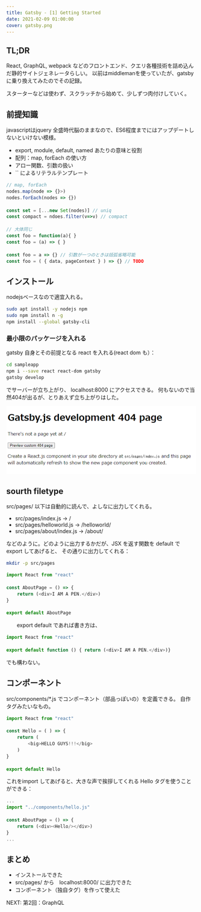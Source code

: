 ```yaml
---
title: Gatsby - [1] Getting Started
date: 2021-02-09 01:00:00
cover: gatsby.png
---
```


## TL;DR
React, GraphQL, webpack などのフロントエンド、クエリ各種技術を詰め込んだ静的サイトジェネレータらしい。
以前はmiddlemanを使っていたが、gatsbyに乗り換えてみたのでその記録。

スターターなどは使わず、スクラッチから始めて、少しずつ肉付けしていく。

## 前提知識

javascriptはjquery 全盛時代脳のままなので、ES6程度までにはアップデートしないといけない模様。

- export, module, default, named あたりの意味と役割
- 配列：map, forEach の使い方
- アロー関数、引数の扱い
- `` によるリテラルテンプレート

```js
// map, forEach
nodes.map(node => {}>)
nodes.forEach(nodes => {})

const set = [...new Set(nodes)] // uniq
const compact = ndoes.filter(v=>v) // compact

// 大体同じ
const foo = function(a){ }  
const foo = (a) => { }

const foo = a => {} // 引数が一つのときは括弧省略可能
const foo = ( { data, pageContext } ) => {} // TODO
```
## インストール
nodejsベースなので適宜入れる。

```sh
sudo apt install -y nodejs npm
sudo npm install n -g
npm install --global gatsby-cli
```

### 最小限のパッケージを入れる
gatsby 自身とその前提となる react を入れる(react dom も）：

```sh
cd sampleapp
npm i --save react react-dom gatsby
gatsby develop
```

でサーバーが立ち上がり、 localhost:8000 にアクセスできる。
何もないので当然404が出るが、とりあえず立ち上がりはした。

![404](./404.png)

## sourth filetype

src/pages/ 以下は自動的に読んで、よしなに出力してくれる。

- src/pages/index.js -> /
- src/pages/helloworld.js -> /helloworld/
- src/pages/about/index.js -> /about/

などのように。どのように出力するかだが、JSX を返す関数を default で export してあげると、
その通りに出力してくれる：

```sh
mkdir -p src/pages
```

```js:title=src/pages/about.js
import React from "react"

const AboutPage = () => {
    return (<div>I AM A PEN.</div>)
}

export default AboutPage
```

　　export default であれば書き方は、

```js
import React from "react"

export default function () { return (<div>I AM A PEN.</div>)}
```

でも構わない。

## コンポーネント

src/components/*.js でコンポーネント（部品っぽいの）を定義できる。
自作タグみたいなもの。

```js:title=src/components/hello.js
import React from "react"

const Hello = ( ) => {
    return (
        <big>HELLO GUYS!!!</big>
    )
}

export default Hello
```

これをimport してあげると、大きな声で挨拶してくれる Hello タグを使うことができる：

```js:title=src/pages/about.js
...
import "../components/hello.js"

const AboutPage = () => {
    return (<div><Hello/></div>)
}
...
```

## まとめ

- インストールできた
- src/pages/ から　localhost:8000/ に出力できた
- コンポーネント（独自タグ）を作って使えた

<LinkPost to="/software/gatsby/02-graphql/">NEXT: 第2回：GraphQL</LinkPost>

